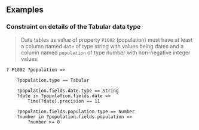 ## Examples

### Constraint on details of the Tabular data type

> Data tables as value of property `P1082` (population) must have at least
> a column named `date` of type string with values being dates and
> a column named `population` of type number with non-negative integer values.

    ? P1082 ?population =>

        ?population.type == Tabular

        ?population.fields.date.type == String
        ?date in ?population.fields.date =>
            Time(?date).precision == 11

        ?population.fields.population.type == Number
        ?number in ?population.fields.population =>
            ?number >= 0

